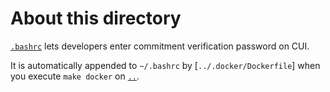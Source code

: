 # About this directory

[`.bashrc`](.bashrc) lets developers enter commitment verification password on CUI.

It is automatically appended to `~/.bashrc` by [`../.docker/Dockerfile`] when you execute `make docker` on [`..`](..).

